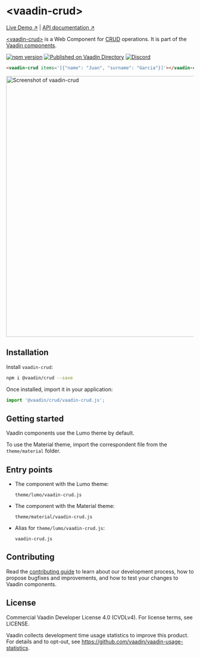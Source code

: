 # &lt;vaadin-crud&gt;

[Live Demo ↗](https://vaadin.com/components/vaadin-crud/html-examples)
|
[API documentation ↗](https://vaadin.com/components/vaadin-crud/html-api)

[&lt;vaadin-crud&gt;](https://vaadin.com/components/vaadin-crud) is a Web Component for
[CRUD](https://en.wikipedia.org/wiki/Create,_read,_update_and_delete) operations.
It is part of the [Vaadin components](https://vaadin.com/components).

[![npm version](https://badgen.net/npm/v/@vaadin/crud)](https://www.npmjs.com/package/@vaadin/crud)
[![Published on Vaadin Directory](https://img.shields.io/badge/Vaadin%20Directory-published-00b4f0.svg)](https://vaadin.com/directory/component/vaadinvaadin-crud)
[![Discord](https://img.shields.io/discord/732335336448852018?label=discord)](https://discord.gg/PHmkCKC)

```html
<vaadin-crud items='[{"name": "Juan", "surname": "Garcia"}]'></vaadin-crud>
```

[<img src="https://raw.githubusercontent.com/vaadin/vaadin-crud/master/screenshot.gif" width="700" alt="Screenshot of vaadin-crud">](https://vaadin.com/components/vaadin-crud)

## Installation

Install `vaadin-crud`:

```sh
npm i @vaadin/crud --save
```

Once installed, import it in your application:

```js
import '@vaadin/crud/vaadin-crud.js';
```

## Getting started

Vaadin components use the Lumo theme by default.

To use the Material theme, import the correspondent file from the `theme/material` folder.

## Entry points

- The component with the Lumo theme:

  `theme/lumo/vaadin-crud.js`

- The component with the Material theme:

  `theme/material/vaadin-crud.js`

- Alias for `theme/lumo/vaadin-crud.js`:

  `vaadin-crud.js`

## Contributing

Read the [contributing guide](https://vaadin.com/docs/latest/guide/contributing/overview) to learn about our development process, how to propose bugfixes and improvements, and how to test your changes to Vaadin components.

## License

Commercial Vaadin Developer License 4.0 (CVDLv4). For license terms, see LICENSE.

Vaadin collects development time usage statistics to improve this product. For details and to opt-out, see https://github.com/vaadin/vaadin-usage-statistics.
